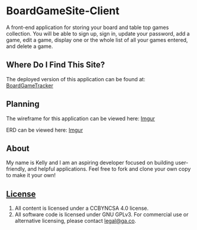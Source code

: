 # BoardGameSite-Client

A front-end application for storing your board and table top games collection. You will be able to sign up, sign in, update your password, add a game, edit a game, display one or the whole list of all your games entered, and delete a game.

## Where Do I Find This Site?

The deployed version of this application can be found at: [BoardGameTracker](https://robinson4623.github.io/BoardGameSite-Client/)

## Planning

The wireframe for this application can be viewed here: [Imgur](https://i.imgur.com/LbgMV5P.png)

ERD can be viewed here:  [Imgur](https://i.imgur.com/7v3fQ9u.png)

## About

My name is Kelly and I am an aspiring developer focused on building user-friendly, and helpful applications. Feel free to fork and clone your own copy to make it your own!

## [License](LICENSE)

1. All content is licensed under a CC­BY­NC­SA 4.0 license.
1. All software code is licensed under GNU GPLv3. For commercial use or
   alternative licensing, please contact legal@ga.co.
